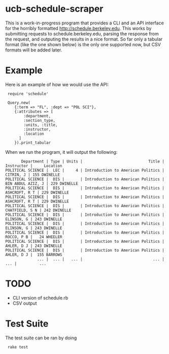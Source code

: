 ucb-schedule-scraper
====================
This is a work-in-progress program that provides a CLI and an API interface 
for the horribly formatted http://schedule.berkeley.edu. This works by submitting
requests to schedule.berkeley.edu, parsing the response from the request, and 
outputing the results in a nice format. So far only a tabular format (like the 
one shown below) is the only one supported now, but CSV formats will be added
later. 

Example
=======
Here is an example of how we would use the API:

     require 'schedule'
     
     Query.new(
        {:term => "FL", :dept => "POL SCI"}, 
        {:attributes => [
            :department, 
            :section_type, 
            :units, :title, 
            :instructor, 
            :location
          ]
        }).print_tabular
     
When we run the program, it will output the following:

           Department | Type | Units |                             Title |        Instructor |     Location
    POLITICAL SCIENCE |  LEC |     4 | Introduction to American Politics |         CITRIN, J | 155 DWINELLE
    POLITICAL SCIENCE |  DIS |       | Introduction to American Politics | BIN ABDUL AZIZ, J | 229 DWINELLE
    POLITICAL SCIENCE |  DIS |       | Introduction to American Politics |     ASHCROFT, R T | 229 DWINELLE
    POLITICAL SCIENCE |  DIS |       | Introduction to American Politics |     ASHCROFT, R T | 229 DWINELLE
    POLITICAL SCIENCE |  DIS |       | Introduction to American Politics |    CHATFIELD, S N | 242 DWINELLE
    POLITICAL SCIENCE |  DIS |       | Introduction to American Politics |        ELINSON, G | 243 DWINELLE
    POLITICAL SCIENCE |  DIS |       | Introduction to American Politics |        ELINSON, G | 243 DWINELLE
    POLITICAL SCIENCE |  DIS |       | Introduction to American Politics |        ROCCO, P B |   24 WHEELER
    POLITICAL SCIENCE |  DIS |       | Introduction to American Politics |        AHLER, D J | 243 DWINELLE
    POLITICAL SCIENCE |  DIS |       | Introduction to American Politics |        AHLER, D J |  155 BARROWS
                  ... |  ... |   ... |                               ... |               ... |          ...

TODO
====
* CLI version of schedule.rb
* CSV output

Test Suite
==========
The test suite can be ran by doing

     rake test
